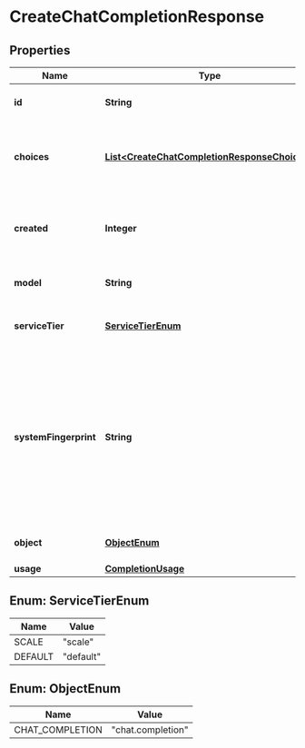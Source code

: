 # CreateChatCompletionResponse

## Properties
Name | Type | Description | Notes
------------ | ------------- | ------------- | -------------
**id** | **String** | A unique identifier for the chat completion. | 
**choices** | [**List&lt;CreateChatCompletionResponseChoices&gt;**](CreateChatCompletionResponseChoices.md) | A list of chat completion choices. Can be more than one if &#x60;n&#x60; is greater than 1. | 
**created** | **Integer** | The Unix timestamp (in seconds) of when the chat completion was created. | 
**model** | **String** | The model used for the chat completion. | 
**serviceTier** | [**ServiceTierEnum**](#ServiceTierEnum) | The service tier used for processing the request. |  [optional]
**systemFingerprint** | **String** | This fingerprint represents the backend configuration that the model runs with.  Can be used in conjunction with the &#x60;seed&#x60; request parameter to understand when backend changes have been made that might impact determinism.  |  [optional]
**object** | [**ObjectEnum**](#ObjectEnum) | The object type, which is always &#x60;chat.completion&#x60;. | 
**usage** | [**CompletionUsage**](CompletionUsage.md) |  |  [optional]

<a name="ServiceTierEnum"></a>
## Enum: ServiceTierEnum
Name | Value
---- | -----
SCALE | &quot;scale&quot;
DEFAULT | &quot;default&quot;

<a name="ObjectEnum"></a>
## Enum: ObjectEnum
Name | Value
---- | -----
CHAT_COMPLETION | &quot;chat.completion&quot;
